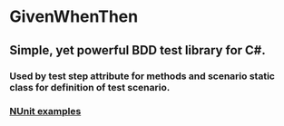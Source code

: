 # GivenWhenThen
## Simple, yet powerful BDD test library for C#. 
### Used by test step attribute for methods and scenario static class for definition of test scenario.

### [NUnit examples](https://github.com/PeterMilovcik/GivenWhenThen/tree/master/GivenWhenThen/Examples)
